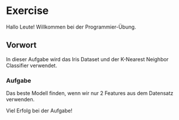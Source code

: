 # Exercise

Hallo Leute!
Willkommen bei der Programmier-Übung.

## Vorwort

In dieser Aufgabe wird das Iris Dataset und der K-Nearest Neighbor Classifier verwendet.

### Aufgabe

Das beste Modell finden, wenn wir nur 2 Features aus dem Datensatz verwenden.

Viel Erfolg bei der Aufgabe!
